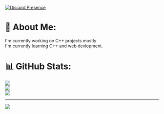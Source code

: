 [![Discord Presence](https://lanyard.cnrad.dev/api/1167824650491920424?theme=light&bg=809ecf&animated=true&hideDiscrim=false&borderRadius=30px&idleMessage=Offline)](https://discord.com/users/1167824650491920424)

# 💫 About Me:
I'm currently working on C++ projects mostly<br>I'm currently learning C++ and web devlopment.<br>

# 📊 GitHub Stats:
![](https://github-readme-stats.vercel.app/api?username=lucasisud&theme=dark&hide_border=false&include_all_commits=true&count_private=true)<br/>
![](https://nirzak-streak-stats.vercel.app/?user=lucasisud&theme=dark&hide_border=false)<br/>
![](https://github-readme-stats.vercel.app/api/top-langs/?username=lucasisud&theme=dark&hide_border=false&include_all_commits=true&count_private=true&layout=compact)

---
[![](https://visitcount.itsvg.in/api?id=lucasisud&icon=0&color=0)](https://visitcount.itsvg.in)

<!-- Proudly created with GPRM ( https://gprm.itsvg.in ) -->

